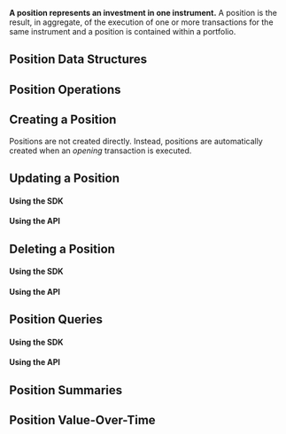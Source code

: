 **A position represents an investment in one instrument.**  A position is the result, in aggregate, of the execution of one or more transactions for the same instrument and a position is contained within a portfolio.

## Position Data Structures

## Position Operations

## Creating a Position

Positions are not created directly. Instead, positions are automatically created when an _opening_ transaction is executed.

## Updating a Position

#### Using the SDK

#### Using the API

## Deleting a Position

#### Using the SDK

#### Using the API

## Position Queries

#### Using the SDK

#### Using the API

## Position Summaries

## Position Value-Over-Time
